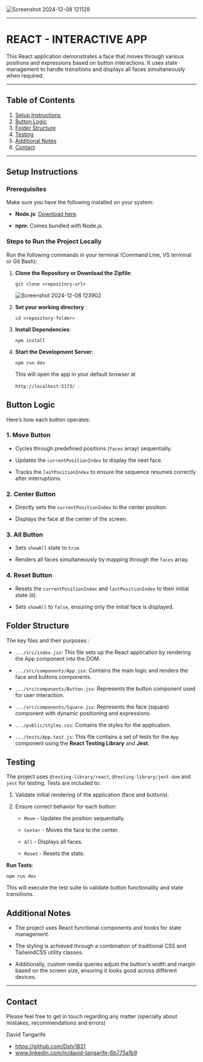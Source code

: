 
![Screenshot 2024-12-08 121128](https://github.com/user-attachments/assets/0e12fb3e-1825-4ba7-b03b-beabff14cb30)

___


# REACT - INTERACTIVE APP

This React application demonstrates a face that moves through various positions and expressions based on button interactions. It uses state management to handle transitions and displays all faces simultaneously when required.
___


## Table of Contents

1. [Setup Instructions](#setup-instructions)
2. [Button Logic](#button-logic)
3. [Folder Structure](#folder-structure)
4. [Testing](#testing)
5. [Additional Notes](#additional-notes)
6. [Contact](#contact)

___


## Setup Instructions

### Prerequisites

Make sure you have the following installed on your system:

-   **Node.js**: [Download here](https://nodejs.org/).
    
-   **npm**: Comes bundled with Node.js.

### Steps to Run the Project Locally
Run the following commands in your terminal (Command Line, VS terminal or Git Bash):

1.  **Clone the Repository or Download the Zipfile**:

    
    ```
    git clone <repository-url>
    ```
    ![Screenshot 2024-12-08 123902](https://github.com/user-attachments/assets/eca2dd5a-4400-487b-ad33-586d94a0485d)

    
2.  **Set your working directory** :

	```
	cd <repository-folder>
	```
3.  **Install Dependencies**:
    
    ```
    npm install
    ```
    
4.  **Start the Development Server**:
    
    ```
    npm run dev
    ```
    
    This will open the app in your default browser at 
    
    `http://localhost:5173/ `.
    

## Button Logic

Here’s how each button operates:

### 1. **Move Button**

-   Cycles through predefined positions (`faces` array) sequentially.
    
-   Updates the `currentPositionIndex` to display the next face.
    
-   Tracks the `lastPositionIndex` to ensure the sequence resumes correctly after interruptions.
    

### 2. **Center Button**

-   Directly sets the `currentPositionIndex` to the center position.
    
-   Displays the face at the center of the screen.
    

### 3. **All Button**

-   Sets `showAll` state to `true`.
    
-   Renders all faces simultaneously by mapping through the `faces` array.
    

### 4. **Reset Button**

-   Resets the `currentPositionIndex` and `lastPositionIndex` to their initial state (`0`).
    
-   Sets `showAll` to `false`, ensuring only the initial face is displayed.

## Folder Structure

The key files and their purposes :

-   `.../src/index.jsx`: This file sets up the React application by rendering the App component into the DOM.

-   `.../src/components/App.jsx`: Contains the main logic and renders the face and buttons components.
    
-   `.../src/components/Button.jsx`: Represents the button component used for user interaction.
    
-   `.../src/components/Square.jsx`: Represents the face (square) component with dynamic positioning and expressions.
    
-   `.../public/styles.css`: Contains the styles for the application.

-   `.../tests/App.test.js`: This file contains a set of tests for the `App` component using the **React Testing Library** and **Jest**.


## Testing

The project uses `@testing-library/react`, `@testing-library/jest-dom` and `jest` for testing. Tests are included to:

1.  Validate initial rendering of the application (face and buttons).
    
2.  Ensure correct behavior for each button:
    
    -   `Move` - Updates the position sequentially.
        
    -   `Center` - Moves the face to the center.
        
    -   `All` - Displays all faces.
        
    -   `Reset` - Resets the state.

**Run Tests**:

```
npm run dev
 ```

This will execute the test suite to validate button functionality and state transitions.

## Additional Notes

-   The project uses React functional components and hooks for state management.
    
-   The styling is achieved through a combination of traditional CSS and TailwindCSS utility classes.

- Additionally, custom media queries adjust the button's width and margin based on the screen size, ensuring it looks good across different devices.

___


## Contact

Please feel free to get in touch regarding any matter (specially about mistakes, recommendations and errors)

David Tangarife
- https://github.com/Dstv1831
- www.linkedin.com/in/david-tangarife-6b775a1b9
